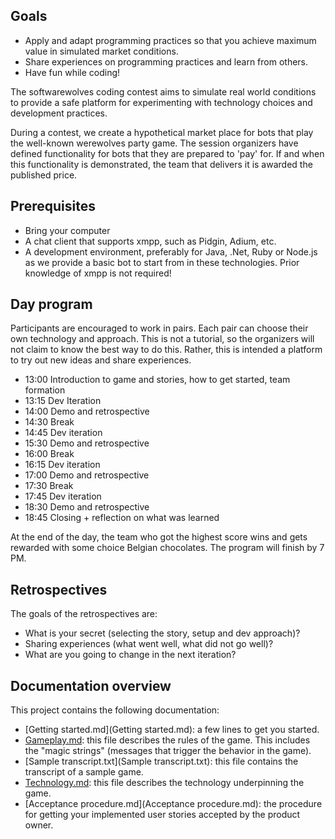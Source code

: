 ## Goals

- Apply and adapt programming practices so that you achieve maximum value in simulated market conditions.
- Share experiences on programming practices and learn from others.
- Have fun while coding!

The softwarewolves coding contest aims to simulate real world conditions to provide a safe platform for experimenting with technology choices and development practices.

During a contest, we create a hypothetical market place for bots that play the well-known werewolves party game.
The session organizers have defined functionality for bots that they are prepared to 'pay' for.
If and when this functionality is demonstrated, the team that delivers it is awarded the published price.
 
## Prerequisites

- Bring your computer
- A chat client that supports xmpp, such as Pidgin, Adium, etc.
- A development environment, preferably for Java, .Net, Ruby or Node.js as we provide a basic bot to start from in these technologies.
Prior knowledge of xmpp is not required!

## Day program

Participants are encouraged to work in pairs. Each pair can choose their own technology and approach. This is not a tutorial, 
so the organizers will not claim to know the best way to do this. Rather, this is intended a platform to try out new ideas and share experiences.

- 13:00 Introduction to game and stories, how to get started, team formation 
- 13:15 Dev Iteration
- 14:00 Demo and retrospective
- 14:30 Break	
- 14:45 Dev iteration 
- 15:30 Demo and retrospective
- 16:00 Break
- 16:15 Dev iteration
- 17:00 Demo and retrospective
- 17:30 Break
- 17:45 Dev iteration
- 18:30 Demo and retrospective
- 18:45 Closing + reflection on what was learned	

At the end of the day, the team who got the highest score wins and gets rewarded with some choice Belgian chocolates. The program will finish by 7 PM. 

## Retrospectives

The goals of the retrospectives are:
- What is your secret (selecting the story, setup and dev approach)?
- Sharing experiences (what went well, what did not go well)?
- What are you going to change in the next iteration?

## Documentation overview

This project contains the following documentation:

 * [Getting started.md](Getting started.md): a few lines to get you started.
 * [Gameplay.md](Gameplay.md): this file describes the rules of the game. This includes the "magic strings" (messages that trigger the behavior in the game).
 * [Sample transcript.txt](Sample transcript.txt): this file contains the transcript of a sample game.
 * [Technology.md](Technology.md): this file describes the technology underpinning the game.
 * [Acceptance procedure.md](Acceptance procedure.md): the procedure for getting your implemented user stories accepted by the product owner.
 
